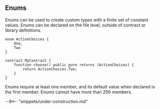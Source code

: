 <!-- markdownlint-configure-file { "first-line-heading": { "level": 2 } } -->

## Enums

Enums can be used to create custom types with a finite set of constant values.
Enums can be declared on the file level, outside of contract or library definitions.

```solidity
enum ActionChoices {
    One,
    Two
}

contract MyContract {
    function choose() public pure returns (ActionChoices) {
        return ActionChoices.Two;
    }
}
```

Enums require at least one member, and its default value when declared is the first member.
Enums cannot have more than 256 members.

--8<-- "snippets/under-construction.md"

